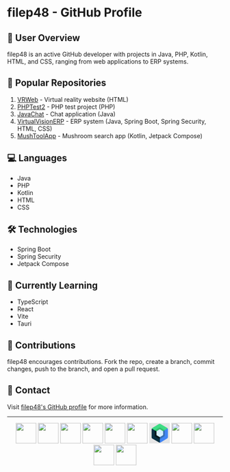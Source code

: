 # filep48 - GitHub Profile

## 👤 User Overview

filep48 is an active GitHub developer with projects in Java, PHP, Kotlin, HTML, and CSS, ranging from web applications to ERP systems.

## 📂 Popular Repositories

1. [VRWeb](https://github.com/filep48/VRWeb) - Virtual reality website (HTML)
2. [PHPTest2](https://github.com/filep48/PHPTest2) - PHP test project (PHP)
3. [JavaChat](https://github.com/filep48/JavaChat) - Chat application (Java)
4. [VirtualVisionERP](https://github.com/filep48/VirtualVisionERP) - ERP system (Java, Spring Boot, Spring Security, HTML, CSS)
5. [MushToolApp](https://github.com/filep48/MushToolApp) - Mushroom search app (Kotlin, Jetpack Compose)

## 💻 Languages

- Java
- PHP
- Kotlin
- HTML
- CSS

## 🛠️ Technologies

- Spring Boot
- Spring Security
- Jetpack Compose

## 🌱 Currently Learning

- TypeScript
- React
- Vite
- Tauri

## 🤝 Contributions

filep48 encourages contributions. Fork the repo, create a branch, commit changes, push to the branch, and open a pull request.

## 📧 Contact

Visit [filep48's GitHub profile](https://github.com/filep48) for more information.

---

<p align="center">
<img src="https://img.icons8.com/color/48/000000/java-coffee-cup-logo.png" width="48" height="48">
<img src="https://img.icons8.com/officel/48/000000/php-logo.png" width="48" height="48">
<img src="https://img.icons8.com/color/48/000000/kotlin.png" width="48" height="48">
<img src="https://img.icons8.com/color/48/000000/html-5.png" width="48" height="48">
<img src="https://img.icons8.com/color/48/000000/css3.png" width="48" height="48">
<img src="https://img.icons8.com/color/48/000000/spring-logo.png" width="48" height="48">
<img src="https://raw.githubusercontent.com/github/explore/ae48d1ca3274c0c3a90f872e605eaef069a16771/topics/jetpack-compose/jetpack-compose.png" width="48" height="48">
<img src="https://img.icons8.com/color/48/000000/typescript.png" width="48" height="48">
<img src="https://img.icons8.com/color/48/000000/react-native.png" width="48" height="48">
<img src="https://icon.icepanel.io/Technology/svg/Vite.js.svg" width="48" height="48">
<img src="https://cdn.icon-icons.com/icons2/3915/PNG/48/tauri_logo_icon_249441.png" width="48" height="48">
</p>
